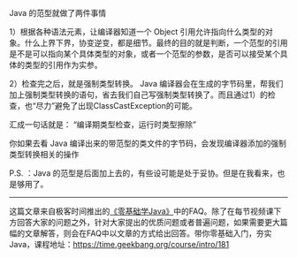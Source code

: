 Java 的范型就做了两件事情

1）根据各种语法元素，让编译器知道一个 Object 引用允许指向什么类型的对象。什么上界下界，协变逆变，都是细节。最终的目的就是判断，一个范型的引用是不是可以指向某个具体类型的对象，或者一个范型的参数，是否可以接受某个具体的类型的引用作为实参。

2）检查完之后，就是强制类型转换。 Java 编译器会在生成的字节码里，帮我们加上强制类型转换的语句，省去我们自己写强制类型转换了。而且通过1）的检查，也“尽力”避免了出现ClassCastException的可能。

汇成一句话就是：
“编译期类型检查，运行时类型擦除”

你如果去看 Java 编译出来的带范型的类文件的字节码，会发现编译器添加的强制类型转换相关的操作

P.S. ：Java 的范型是后面加上去的，有些设可能是处于妥协。但是在我看来，也是够用了。

***

这篇文章来自极客时间推出的[《零基础学Java》](https://time.geekbang.org/course/intro/181)中的FAQ。除了在每节视频课下方回答大家的问题之外，针对大家提出的优质问题或者普遍问题，如果需要更大篇幅的文章解答，则会在FAQ中以文章的方式给出回答。带你零基础入门，夯实Java，课程地址：https://time.geekbang.org/course/intro/181


